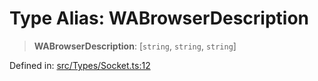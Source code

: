 # Type Alias: WABrowserDescription

> **WABrowserDescription**: \[`string`, `string`, `string`\]

Defined in: [src/Types/Socket.ts:12](https://github.com/Fokusdotid/bail/blob/3856b89f13bbe82f2e10396a28cd4ef2089de845/src/Types/Socket.ts#L12)
